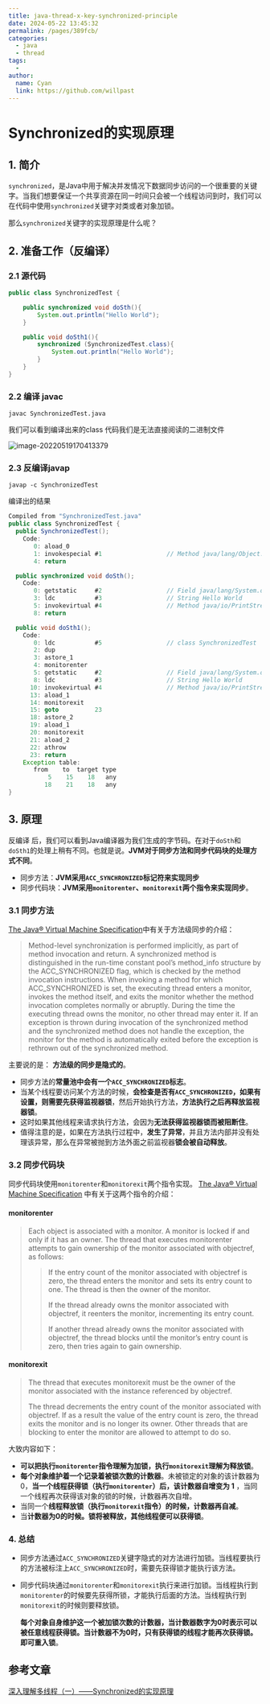 ```yaml
---
title: java-thread-x-key-synchronized-principle
date: 2024-05-22 13:45:32
permalink: /pages/389fcb/
categories:
  - java
  - thread
tags:
  - 
author: 
  name: Cyan
  link: https://github.com/willpast
---
```

# Synchronized的实现原理

## 1. 简介

`synchronized`，是Java中用于解决并发情况下数据同步访问的一个很重要的关键字。当我们想要保证一个共享资源在同一时间只会被一个线程访问到时，我们可以在代码中使用`synchronized`关键字对类或者对象加锁。

那么`synchronized`关键字的实现原理是什么呢？

## 2. 准备工作（反编译）

### 2.1 源代码

```java
public class SynchronizedTest {

    public synchronized void doSth(){
        System.out.println("Hello World");
    }

    public void doSth1(){
        synchronized (SynchronizedTest.class){
            System.out.println("Hello World");
        }
    }
}
```

### 2.2 编译 javac

```
javac SynchronizedTest.java
```

我们可以看到编译出来的class 代码我们是无法直接阅读的二进制文件

![image-20220519170413379](https://zszblog.oss-cn-beijing.aliyuncs.com/zszblog/image-20220519170413379.png)

### 2.3 反编译javap

```
javap -c SynchronizedTest
```

编译出的结果

```java
Compiled from "SynchronizedTest.java"
public class SynchronizedTest {
  public SynchronizedTest();
    Code:
       0: aload_0
       1: invokespecial #1                  // Method java/lang/Object."<init>":()V
       4: return

  public synchronized void doSth();
    Code:
       0: getstatic     #2                  // Field java/lang/System.out:Ljava/io/PrintStream;
       3: ldc           #3                  // String Hello World
       5: invokevirtual #4                  // Method java/io/PrintStream.println:(Ljava/lang/String;)V
       8: return

  public void doSth1();
    Code:
       0: ldc           #5                  // class SynchronizedTest
       2: dup
       3: astore_1
       4: monitorenter
       5: getstatic     #2                  // Field java/lang/System.out:Ljava/io/PrintStream;
       8: ldc           #3                  // String Hello World
      10: invokevirtual #4                  // Method java/io/PrintStream.println:(Ljava/lang/String;)V
      13: aload_1
      14: monitorexit
      15: goto          23
      18: astore_2
      19: aload_1
      20: monitorexit
      21: aload_2
      22: athrow
      23: return
    Exception table:
       from    to  target type
           5    15    18   any
          18    21    18   any
}
```

## 3. 原理

反编译 后，我们可以看到Java编译器为我们生成的字节码。在对于`doSth`和`doSth1`的处理上稍有不同。也就是说。**JVM对于同步方法和同步代码块的处理方式不同**。

- 同步方法：**JVM采用`ACC_SYNCHRONIZED`标记符来实现同步**
- 同步代码块：**JVM采用`monitorenter`、`monitorexit`两个指令来实现同步**。

### 3.1 同步方法

[The Java® Virtual Machine Specification](https://docs.oracle.com/javase/specs/jvms/se8/html/jvms-2.html#jvms-2.11.10)中有关于方法级同步的介绍：

> Method-level synchronization is performed implicitly, as part of method invocation and return. A synchronized method is distinguished in the run-time constant pool’s method_info structure by the ACC_SYNCHRONIZED flag, which is checked by the method invocation instructions. When invoking a method for which ACC_SYNCHRONIZED is set, the executing thread enters a monitor, invokes the method itself, and exits the monitor whether the method invocation completes normally or abruptly. During the time the executing thread owns the monitor, no other thread may enter it. If an exception is thrown during invocation of the synchronized method and the synchronized method does not handle the exception, the monitor for the method is automatically exited before the exception is rethrown out of the synchronized method.

主要说的是： **方法级的同步是隐式的**。

- 同步方法的**常量池中会有一个`ACC_SYNCHRONIZED`标志**。
- 当某个线程要访问某个方法的时候，**会检查是否有`ACC_SYNCHRONIZED`，如果有设置，则需要先获得监视器锁**，然后开始执行方法，**方法执行之后再释放监视器锁**。
- 这时如果其他线程来请求执行方法，会因为**无法获得监视器锁而被阻断住**。
- 值得注意的是，如果在方法执行过程中，**发生了异常**，并且方法内部并没有处理该异常，那么在异常被抛到方法外面之前监视器**锁会被自动释放**。

### 3.2 同步代码块

同步代码块使用`monitorenter`和`monitorexit`两个指令实现。 [The Java® Virtual Machine Specification](https://docs.oracle.com/javase/specs/jvms/se8/html/jvms-6.html) 中有关于这两个指令的介绍：

#### monitorenter

> Each object is associated with a monitor. A monitor is locked if and only if it has an owner. The thread that executes monitorenter attempts to gain ownership of the monitor associated with objectref, as follows:
>
> > If the entry count of the monitor associated with objectref is zero, the thread enters the monitor and sets its entry count to one. The thread is then the owner of the monitor.
> >
> > If the thread already owns the monitor associated with objectref, it reenters the monitor, incrementing its entry count.
> >
> > If another thread already owns the monitor associated with objectref, the thread blocks until the monitor’s entry count is zero, then tries again to gain ownership.

#### monitorexit

> The thread that executes monitorexit must be the owner of the monitor associated with the instance referenced by objectref.
>
> The thread decrements the entry count of the monitor associated with objectref. If as a result the value of the entry count is zero, the thread exits the monitor and is no longer its owner. Other threads that are blocking to enter the monitor are allowed to attempt to do so.

大致内容如下： 

- **可以把执行`monitorenter`指令理解为加锁，执行`monitorexit`理解为释放锁**。
-  **每个对象维护着一个记录着被锁次数的计数器**。未被锁定的对象的该计数器为0，**当一个线程获得锁（执行`monitorenter`）后，该计数器自增变为 1** ，当同一个线程再次获得该对象的锁的时候，计数器再次自增。
- 当同一个**线程释放锁（执行`monitorexit`指令）的时候，计数器再自减**。
- 当**计数器为0的时候。锁将被释放，其他线程便可以获得锁**。

### 4. 总结

- 同步方法通过`ACC_SYNCHRONIZED`关键字隐式的对方法进行加锁。当线程要执行的方法被标注上`ACC_SYNCHRONIZED`时，需要先获得锁才能执行该方法。

- 同步代码块通过`monitorenter`和`monitorexit`执行来进行加锁。当线程执行到`monitorenter`的时候要先获得所锁，才能执行后面的方法。当线程执行到`monitorexit`的时候则要释放锁。

  **每个对象自身维护这一个被加锁次数的计数器，当计数器数字为0时表示可以被任意线程获得锁。当计数器不为0时，只有获得锁的线程才能再次获得锁。即可重入锁**。

## 参考文章

[深入理解多线程（一）——Synchronized的实现原理](https://www.hollischuang.com/archives/1883)